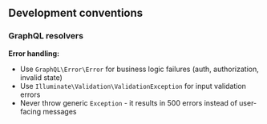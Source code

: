 ## Development conventions

### GraphQL resolvers

**Error handling:**
- Use `GraphQL\Error\Error` for business logic failures (auth, authorization, invalid state)
- Use `Illuminate\Validation\ValidationException` for input validation errors
- Never throw generic `Exception` - it results in 500 errors instead of user-facing messages
